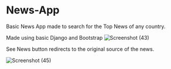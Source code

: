 # News-App
Basic News App made to search for the Top News of any country.

Made using basic Django and Bootstrap
![Screenshot (43)](https://user-images.githubusercontent.com/66406267/130735153-02965994-e41b-4b1b-97fd-76bb03d87489.png)

See News button redirects to the original source of the news.

![Screenshot (45)](https://user-images.githubusercontent.com/66406267/130735669-e33e8169-d794-44b1-878a-572ac5edd079.png)


